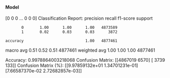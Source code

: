 #### Model
[0 0 0 ... 0 0 0]
Classification Report:
              precision    recall  f1-score   support

           0       1.00      1.00      1.00   4873589
           1       0.02      0.03      0.03      3872

    accuracy                           1.00   4877461
   macro avg       0.51      0.52      0.51   4877461
weighted avg       1.00      1.00      1.00   4877461

Accuracy: 0.9978864003218068
Confusion Matrix:
[[4867019    6570]
 [   3739     133]]
Confusion Matrix (%):
[[9.97859132e+01 1.34701231e-01]
 [7.66587370e-02 2.72682857e-03]]
